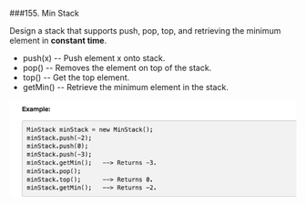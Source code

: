 ###155. Min Stack

Design a stack that supports push, pop, top, and retrieving the minimum element in **constant time**.

* push(x) -- Push element x onto stack.
* pop() -- Removes the element on top of the stack.
* top() -- Get the top element.
* getMin() -- Retrieve the minimum element in the stack.

![](example.png)

